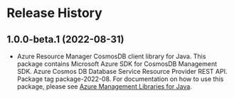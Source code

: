 # Release History

## 1.0.0-beta.1 (2022-08-31)

- Azure Resource Manager CosmosDB client library for Java. This package contains Microsoft Azure SDK for CosmosDB Management SDK. Azure Cosmos DB Database Service Resource Provider REST API. Package tag package-2022-08. For documentation on how to use this package, please see [Azure Management Libraries for Java](https://aka.ms/azsdk/java/mgmt).
